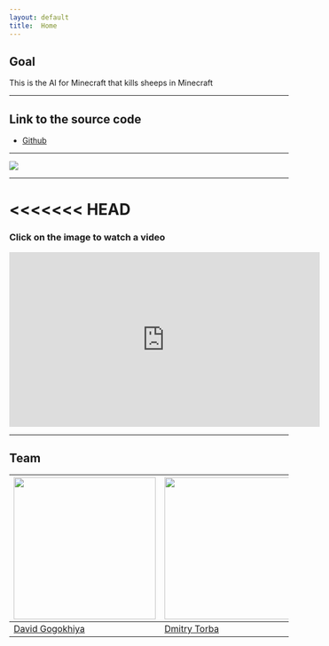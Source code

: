 ```yaml
---
layout: default
title:  Home
---
```


## Goal ##

This is the AI for Minecraft that kills sheeps in Minecraft

---

## Link to the source code ##

- [Github](https://github.com/DavidZizu/killasheep)

---

<img src="https://gogokhiya.com/tmp/no_sheep.jpg" />

---

<<<<<<< HEAD
=======
### Click on the image to watch a video ###

<iframe width="560" height="315" src="https://www.youtube.com/embed/L6iBAzvjLDU" frameborder="0" allowfullscreen></iframe>

---

## Team

[<img src="https://gogokhiya.com/tmp/my_image.jpg" width="256px" height="256px" />](https://github.com/DavidZizu) | [<img src="https://torba.me/images/photo.jpg" width="256px" height="256px" />](https://github.com/dtorba)
---|---
[David Gogokhiya](https://github.com/DavidZizu)  | [Dmitry Torba](https://github.com/dtorba)

